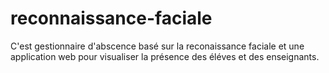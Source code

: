 # reconnaissance-faciale

C'est gestionnaire d'abscence basé sur la reconaissance faciale et une application web pour visualiser la présence des éléves et des enseignants.
